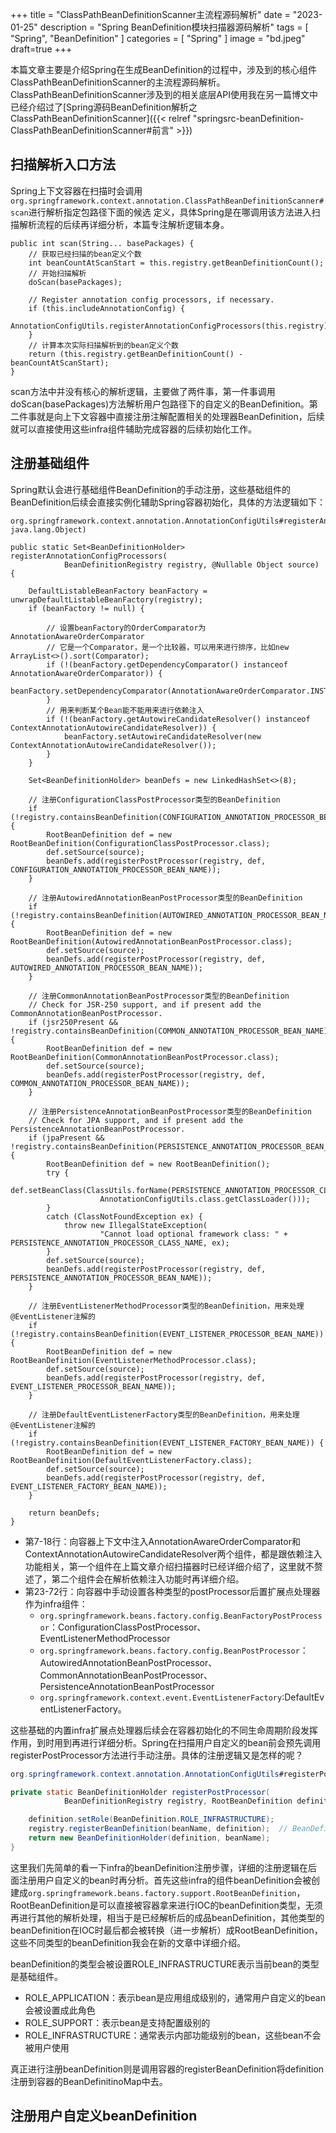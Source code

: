 +++
title = "ClassPathBeanDefinitionScanner主流程源码解析"
date = "2023-01-25"
description = "Spring BeanDefinition模块扫描器源码解析"
tags = [
    "Spring",
    "BeanDefinition"
]
categories = [
    "Spring"
]
image = "bd.jpeg"
draft=true
+++

本篇文章主要是介绍Spring在生成BeanDefinition的过程中，涉及到的核心组件ClassPathBeanDefinitionScanner的主流程源码解析。ClassPathBeanDefinitionScanner涉及到的相关底层API使用我在另一篇博文中已经介绍过了[Spring源码BeanDefinition解析之ClassPathBeanDefinitionScanner]({{< relref "springsrc-beanDefinition-ClassPathBeanDefinitionScanner#前言" >}})
<!--more-->

## 扫描解析入口方法
Spring上下文容器在扫描时会调用`org.springframework.context.annotation.ClassPathBeanDefinitionScanner#scan`进行解析指定包路径下面的候选
定义，具体Spring是在哪调用该方法进入扫描解析流程的后续再详细分析，本篇专注解析逻辑本身。
```java{.line-numbers}
public int scan(String... basePackages) {
    // 获取已经扫描的bean定义个数
    int beanCountAtScanStart = this.registry.getBeanDefinitionCount();
    // 开始扫描解析
    doScan(basePackages);
    
    // Register annotation config processors, if necessary.
    if (this.includeAnnotationConfig) {
        AnnotationConfigUtils.registerAnnotationConfigProcessors(this.registry);
    }
    // 计算本次实际扫描解析到的bean定义个数
    return (this.registry.getBeanDefinitionCount() - beanCountAtScanStart);
}
```
scan方法中并没有核心的解析逻辑，主要做了两件事，第一件事调用doScan(basePackages)方法解析用户包路径下的自定义的BeanDefinition。第二件事就是向上下文容器中直接注册注解配置相关的处理器BeanDefinition，后续就可以直接使用这些infra组件辅助完成容器的后续初始化工作。
## 注册基础组件
Spring默认会进行基础组件BeanDefinition的手动注册，这些基础组件的BeanDefinition后续会直接实例化辅助Spring容器初始化，具体的方法逻辑如下：
```java{.line-numbers}
org.springframework.context.annotation.AnnotationConfigUtils#registerAnnotationConfigProcessors(org.springframework.beans.factory.support.BeanDefinitionRegistry, java.lang.Object)

public static Set<BeanDefinitionHolder> registerAnnotationConfigProcessors(
			BeanDefinitionRegistry registry, @Nullable Object source) {

    DefaultListableBeanFactory beanFactory = unwrapDefaultListableBeanFactory(registry);
    if (beanFactory != null) {

        // 设置beanFactory的OrderComparator为AnnotationAwareOrderComparator
        // 它是一个Comparator，是一个比较器，可以用来进行排序，比如new ArrayList<>().sort(Comparator);
        if (!(beanFactory.getDependencyComparator() instanceof AnnotationAwareOrderComparator)) {
            beanFactory.setDependencyComparator(AnnotationAwareOrderComparator.INSTANCE);
        }
        // 用来判断某个Bean能不能用来进行依赖注入
        if (!(beanFactory.getAutowireCandidateResolver() instanceof ContextAnnotationAutowireCandidateResolver)) {
            beanFactory.setAutowireCandidateResolver(new ContextAnnotationAutowireCandidateResolver());
        }
    }

    Set<BeanDefinitionHolder> beanDefs = new LinkedHashSet<>(8);

    // 注册ConfigurationClassPostProcessor类型的BeanDefinition
    if (!registry.containsBeanDefinition(CONFIGURATION_ANNOTATION_PROCESSOR_BEAN_NAME)) {
        RootBeanDefinition def = new RootBeanDefinition(ConfigurationClassPostProcessor.class);
        def.setSource(source);
        beanDefs.add(registerPostProcessor(registry, def, CONFIGURATION_ANNOTATION_PROCESSOR_BEAN_NAME));
    }

    // 注册AutowiredAnnotationBeanPostProcessor类型的BeanDefinition
    if (!registry.containsBeanDefinition(AUTOWIRED_ANNOTATION_PROCESSOR_BEAN_NAME)) {
        RootBeanDefinition def = new RootBeanDefinition(AutowiredAnnotationBeanPostProcessor.class);
        def.setSource(source);
        beanDefs.add(registerPostProcessor(registry, def, AUTOWIRED_ANNOTATION_PROCESSOR_BEAN_NAME));
    }

    // 注册CommonAnnotationBeanPostProcessor类型的BeanDefinition
    // Check for JSR-250 support, and if present add the CommonAnnotationBeanPostProcessor.
    if (jsr250Present && !registry.containsBeanDefinition(COMMON_ANNOTATION_PROCESSOR_BEAN_NAME)) {
        RootBeanDefinition def = new RootBeanDefinition(CommonAnnotationBeanPostProcessor.class);
        def.setSource(source);
        beanDefs.add(registerPostProcessor(registry, def, COMMON_ANNOTATION_PROCESSOR_BEAN_NAME));
    }

    // 注册PersistenceAnnotationBeanPostProcessor类型的BeanDefinition
    // Check for JPA support, and if present add the PersistenceAnnotationBeanPostProcessor.
    if (jpaPresent && !registry.containsBeanDefinition(PERSISTENCE_ANNOTATION_PROCESSOR_BEAN_NAME)) {
        RootBeanDefinition def = new RootBeanDefinition();
        try {
            def.setBeanClass(ClassUtils.forName(PERSISTENCE_ANNOTATION_PROCESSOR_CLASS_NAME,
                    AnnotationConfigUtils.class.getClassLoader()));
        }
        catch (ClassNotFoundException ex) {
            throw new IllegalStateException(
                    "Cannot load optional framework class: " + PERSISTENCE_ANNOTATION_PROCESSOR_CLASS_NAME, ex);
        }
        def.setSource(source);
        beanDefs.add(registerPostProcessor(registry, def, PERSISTENCE_ANNOTATION_PROCESSOR_BEAN_NAME));
    }

    // 注册EventListenerMethodProcessor类型的BeanDefinition，用来处理@EventListener注解的
    if (!registry.containsBeanDefinition(EVENT_LISTENER_PROCESSOR_BEAN_NAME)) {
        RootBeanDefinition def = new RootBeanDefinition(EventListenerMethodProcessor.class);
        def.setSource(source);
        beanDefs.add(registerPostProcessor(registry, def, EVENT_LISTENER_PROCESSOR_BEAN_NAME));
    }

    // 注册DefaultEventListenerFactory类型的BeanDefinition，用来处理@EventListener注解的
    if (!registry.containsBeanDefinition(EVENT_LISTENER_FACTORY_BEAN_NAME)) {
        RootBeanDefinition def = new RootBeanDefinition(DefaultEventListenerFactory.class);
        def.setSource(source);
        beanDefs.add(registerPostProcessor(registry, def, EVENT_LISTENER_FACTORY_BEAN_NAME));
    }

    return beanDefs;
}
```
* 第7-18行：向容器上下文中注入AnnotationAwareOrderComparator和ContextAnnotationAutowireCandidateResolver两个组件，都是跟依赖注入功能相关，第一个组件在上篇文章介绍扫描器时已经详细介绍了，这里就不赘述了，第二个组件会在解析依赖注入功能时再详细介绍。
* 第23-72行：向容器中手动设置各种类型的postProcessor后置扩展点处理器作为infra组件：
    * `org.springframework.beans.factory.config.BeanFactoryPostProcessor`：ConfigurationClassPostProcessor、EventListenerMethodProcessor
    * `org.springframework.beans.factory.config.BeanPostProcessor`：AutowiredAnnotationBeanPostProcessor、CommonAnnotationBeanPostProcessor、PersistenceAnnotationBeanPostProcessor
    * `org.springframework.context.event.EventListenerFactory`:DefaultEventListenerFactory。

这些基础的内置infra扩展点处理器后续会在容器初始化的不同生命周期阶段发挥作用，到时用到再进行详细分析。Spring在扫描用户自定义的bean前会预先调用registerPostProcessor方法进行手动注册。具体的注册逻辑又是怎样的呢？

```java
org.springframework.context.annotation.AnnotationConfigUtils#registerPostProcessor

private static BeanDefinitionHolder registerPostProcessor(
			BeanDefinitionRegistry registry, RootBeanDefinition definition, String beanName) {

    definition.setRole(BeanDefinition.ROLE_INFRASTRUCTURE);
    registry.registerBeanDefinition(beanName, definition);  // BeanDefinitinoMap
    return new BeanDefinitionHolder(definition, beanName);
}
```
这里我们先简单的看一下infra的beanDefinition注册步骤，详细的注册逻辑在后面注册用户自定义的bean时再分析。首先这些infra的组件beanDefinition会被创建成`org.springframework.beans.factory.support.RootBeanDefinition`，RootBeanDefinition是可以直接被容器拿来进行IOC的beanDefinition类型，无须再进行其他的解析处理，相当于是已经解析后的成品beanDefinition，其他类型的beanDefinition在IOC时最后都会被转换（进一步解析）成RootBeanDefinition，这些不同类型的beanDefinition我会在新的文章中详细介绍。

beanDefinition的类型会被设置ROLE_INFRASTRUCTURE表示当前bean的类型是基础组件。
* ROLE_APPLICATION：表示bean是应用组成级别的，通常用户自定义的bean会被设置成此角色
* ROLE_SUPPORT：表示bean是支持配置级别的
* ROLE_INFRASTRUCTURE：通常表示内部功能级别的bean，这些bean不会被用户使用

真正进行注册beanDefinition则是调用容器的registerBeanDefinition将definition注册到容器的BeanDefinitinoMap中去。

## 注册用户自定义beanDefinition